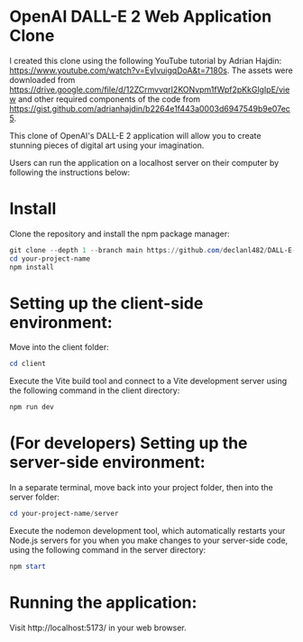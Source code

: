# OpenAI DALL-E 2 Web Application Clone

I created this clone using the following YouTube tutorial by Adrian Hajdin: https://www.youtube.com/watch?v=EyIvuigqDoA&t=7180s.
The assets were downloaded from https://drive.google.com/file/d/12ZCrmvvqrI2KONvpm1fWpf2pKkGlgIpE/view and other required components
of the code from https://gist.github.com/adrianhajdin/b2264e1f443a0003d6947549b9e07ec5.

This clone of OpenAI's DALL-E 2 application will allow you to create stunning pieces of digital art using your imagination.

Users can run the application on a localhost server on their computer by following the instructions below:

# Install
Clone the repository and install the npm package manager:
```powershell
git clone --depth 1 --branch main https://github.com/declanl482/DALL-E-Clone.git your-project-name
cd your-project-name
npm install
```
# Setting up the client-side environment:
Move into the client folder:
```powershell
cd client
```
Execute the Vite build tool and connect to a Vite development server using the following command in the client directory:
```powershell
npm run dev
```

# (For developers) Setting up the server-side environment:
In a separate terminal, move back into your project folder, then into the server folder:
```powershell
cd your-project-name/server
```
Execute the nodemon development tool, which automatically restarts your Node.js servers for you when you make changes to your server-side code,
using the following command in the server directory:
```powershell
npm start
```
# Running the application:
Visit http://localhost:5173/ in your web browser.
